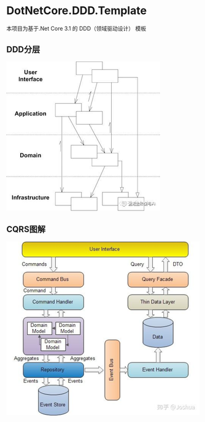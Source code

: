 # DotNetCore.DDD.Template
本项目为基于.Net Core 3.1 的 DDD（领域驱动设计） 模板

## DDD分层
![avatar](https://github.com/cailin0630/DotNetCore.DDD.Template/blob/main/ddd.jpg)

## CQRS图解
![avatar](https://github.com/cailin0630/DotNetCore.DDD.Template/blob/main/cqrs.jpg)

